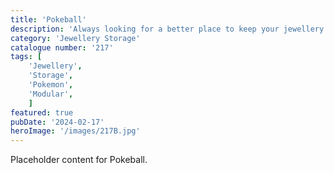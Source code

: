 ```yaml
---
title: 'Pokeball'
description: 'Always looking for a better place to keep your jewellery. Then why not try this modular Pokeball with removeable characters and a centre stand for necklaces. Great addition to any Pokemon fans collection.'
category: 'Jewellery Storage'
catalogue number: '217'
tags: [
    'Jewellery', 
    'Storage', 
    'Pokemon', 
    'Modular',
    ]
featured: true
pubDate: '2024-02-17'
heroImage: '/images/217B.jpg'
---
```


Placeholder content for Pokeball.